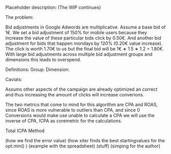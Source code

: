Placeholder description: (The WIP continues)

The problem:

Bid adjustments in Google Adwords are multiplicative.
Assume a base bid of 1€. We set a bid adjustment of 150% for mobile users because they increase the value of these particular bids click by 0.50€. And another bid adjustment for bids that happen mondays by 120% (0.20€ value increase). The click is worth 1.70€ to us but the final bid will be 1€ ∗ 1.5 ∗ 1.2 = 1.80€. With large bid adjustments across multiple bid adjustment groups and dimensions this leads to overspend.

Definitions:
Group:
Dimension: 

Caviats:

Assums other aspects of the campaign are already optimized an correct and thus increasing the amount of clicks will increase converions.

The two metrics that come to mind for this algorithm are CPA and ROAS, since ROAS is more vulnerable to outliers than CPA, and since 0 Conversions would make use unable to calculate a CPA we will use the inverse of CPA, ICPA as coremetric for the calculations.

Total ICPA Method


(how we find the error value)
(how xiter finds the best startingvalues for the opt.min() )
(example with the spreadsheet)
(stuff)
(simping for the author)
